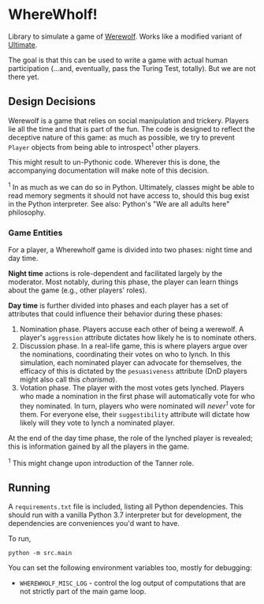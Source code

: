 # WhereWholf!

Library to simulate a game of [Werewolf](https://en.wikipedia.org/wiki/Werewolf_(social_deduction_game)).
Works like a modified variant of [Ultimate](https://beziergames.com/products/ultimate-werewolf-deluxe-edition).

The goal is that this can be used to write a game with actual human 
participation (...and, eventually, pass the Turing Test, totally). But we are
not there yet.

## Design Decisions

Werewolf is a game that relies on social manipulation and trickery. Players lie
all the time and that is part of the fun. The code is designed to reflect the
deceptive nature of this game: as much as possible, we try to prevent `Player`
objects from being able to introspect<sup>1</sup> other players.

This might result to un-Pythonic code. Wherever this is done, the accompanying
documentation will make note of this decision.

<sup>1</sup> In as much as we can do so in Python. Ultimately, classes might be able to
read memory segments it should not have access to, should this bug exist in the
Python interpreter. See also: Python's "We are all adults here" philosophy.

### Game Entities

For a player, a Wherewholf game is divided into two phases: night time and day
time.

**Night time** actions is role-dependent and facilitated largely by the
moderator. Most notably, during this phase, the player can learn things about
the game (e.g., other players' roles).

**Day time** is further divided into phases and each player has a set of
attributes that could influence their behavior during these phases:

1. Nomination phase. Players accuse each other of being a werewolf. A player's
   `aggression` attribute dictates how likely he is to nominate others.
2. Discussion phase. In a real-life game, this is where players argue over the
   nominations, coordinating their votes on who to lynch. In this simulation,
   each nominated player can advocate for themselves, the efficacy of this is
   dictated by the `pesuasiveness` attribute (DnD players might also call this
   _charisma_).
3. Votation phase. The player with the most votes gets lynched. Players who made
   a nomination in the first phase will automatically vote for who they
   nominated. In turn, players who were nominated will _never<sup>1</sup>_ vote
   for them. For everyone else, their `suggestibility` attribute will dictate
   how likely will they vote to lynch a nominated player.

At the end of the day time phase, the role of the lynched player is revealed;
this is information gained by all the players in the game.

<sup>1</sup> This might change upon introduction of the Tanner role.

## Running

A `requirements.txt` file is included, listing all Python dependencies. This
should run with a vanilla Python 3.7 interpreter but for development, the
dependencies are conveniences you'd want to have.

To run,

```
python -m src.main
```

You can set the following environment variables too, mostly for debugging:

- `WHEREWHOLF_MISC_LOG` - control the log output of computations that are not
strictly part of the main game loop.

